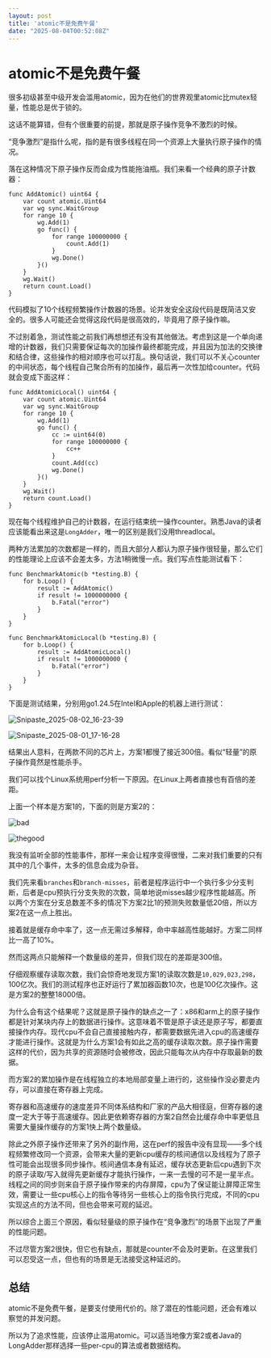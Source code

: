 ```yaml
---
layout: post
title: 'atomic不是免费午餐'
date: "2025-08-04T00:52:08Z"
---
```

atomic不是免费午餐
============

很多初级甚至中级开发会滥用atomic，因为在他们的世界观里atomic比mutex轻量，性能总是优于锁的。

这话不能算错，但有个很重要的前提，那就是原子操作竞争不激烈的时候。

“竞争激烈”是指什么呢，指的是有很多线程在同一个资源上大量执行原子操作的情况。

落在这种情况下原子操作反而会成为性能拖油瓶。我们来看一个经典的原子计数器：

    func AddAtomic() uint64 {
    	var count atomic.Uint64
    	var wg sync.WaitGroup
    	for range 10 {
    		wg.Add(1)
    		go func() {
    			for range 100000000 {
    				count.Add(1)
    			}
    			wg.Done()
    		}()
    	}
    	wg.Wait()
    	return count.Load()
    }
    

代码模拟了10个线程频繁操作计数器的场景。论并发安全这段代码是既简洁又安全的。很多人可能还会觉得这段代码是很高效的，毕竟用了原子操作嘛。

不过别着急，测试性能之前我们再想想还有没有其他做法。考虑到这是一个单向递增的计数器，我们只需要保证每次的加操作最终都能完成，并且因为加法的交换律和结合律，这些操作的相对顺序也可以打乱。换句话说，我们可以不关心counter的中间状态，每个线程自己聚合所有的加操作，最后再一次性加给counter。代码就会变成下面这样：

    func AddAtomicLocal() uint64 {
    	var count atomic.Uint64
    	var wg sync.WaitGroup
    	for range 10 {
    		wg.Add(1)
    		go func() {
    			cc := uint64(0)
    			for range 100000000 {
    				cc++
    			}
    			count.Add(cc)
    			wg.Done()
    		}()
    	}
    	wg.Wait()
    	return count.Load()
    }
    

现在每个线程维护自己的计数器，在运行结束统一操作counter。熟悉Java的读者应该能看出来这是`LongAdder`，唯一的区别是我们没用threadlocal。

两种方法累加的次数都是一样的，而且大部分人都认为原子操作很轻量，那么它们的性能理论上应该不会差太多，方法1稍微慢一点。我们写点性能测试看下：

    func BenchmarkAtomic(b *testing.B) {
    	for b.Loop() {
    		result := AddAtomic()
    		if result != 1000000000 {
    			b.Fatal("error")
    		}
    	}
    }
    
    func BenchmarkAtomicLocal(b *testing.B) {
    	for b.Loop() {
    		result := AddAtomicLocal()
    		if result != 1000000000 {
    			b.Fatal("error")
    		}
    	}
    }
    

下面是测试结果，分别用go1.24.5在Intel和Apple的机器上进行测试：

![Snipaste_2025-08-02_16-23-39](https://img2024.cnblogs.com/blog/1434464/202508/1434464-20250803214857388-1042011063.png)

![Snipaste_2025-08-01_17-16-28](https://img2024.cnblogs.com/blog/1434464/202508/1434464-20250803214839827-1921650041.jpg)

结果出人意料，在两款不同的芯片上，方案1都慢了接近300倍。看似“轻量”的原子操作竟然是性能杀手。

我们可以找个Linux系统用perf分析一下原因。在Linux上两者直接也有百倍的差距。

上面一个样本是方案1的，下面的则是方案2的：

![bad](https://img2024.cnblogs.com/blog/1434464/202508/1434464-20250803214810627-1930510792.png)

![thegood](https://img2024.cnblogs.com/blog/1434464/202508/1434464-20250803214820235-1796255057.png)

我没有监听全部的性能事件，那样一来会让程序变得很慢，二来对我们重要的只有其中的几个事件，太多的信息会成为杂音。

我们先来看`branches`和`branch-misses`，前者是程序运行中一个执行多少分支判断，后者是cpu预执行分支失败的次数，简单地说misses越少程序性能越高。所以两个方案在分支总数差不多的情况下方案2比1的预测失败数量低20倍，所以方案2在这一点上胜出。

接着就是缓存命中率了，这一点无需过多解释，命中率越高性能越好。方案二同样比一高了10%。

然而这两点只能解释一个数量级的差异，但我们现在的差距是300倍。

仔细观察缓存读取次数，我们会惊奇地发现方案1的读取次数是`10,029,023,298`，100亿次。我们的测试程序也正好运行了累加器函数10次，也是100亿次操作。这是方案2的整整18000倍。

为什么会有这个结果呢？这就是原子操作的缺点之一了：x86和arm上的原子操作都是针对某块内存上的数据进行操作。这意味着不管是原子读还是原子写，都要直接操作内存。现代cpu不会自己直接接触内存，都需要数据先进入cpu的高速缓存才能进行操作。这就是为什么方案1会有如此之高的缓存读取次数。原子操作需要这样的代价，因为共享的资源随时会被修改，因此只能每次从内存中存取最新的数据。

而方案2的累加操作是在线程独立的本地局部变量上进行的，这些操作没必要走内存，可以直接在寄存器上完成。

寄存器和高速缓存的速度差异不同体系结构和厂家的产品大相径庭，但寄存器的速度一定大于等于高速缓存。因此更依赖寄存器的方案2自然会比缓存命中率更低且需要大量操作缓存的方案1快上两个数量级。

除此之外原子操作还带来了另外的副作用，这在perf的报告中没有显现——多个线程频繁修改同一个资源，会带来大量的更新cpu缓存的核间通信以及线程为了原子性可能会出现很多同步操作。核间通信本身有延迟，缓存状态更新后cpu遇到下次的原子读取/写入就得先更新缓存才能执行操作，一来一去慢的可不是一星半点。线程之间的同步则来自于原子操作带来的内存屏障，cpu为了保证能让屏障正常生效，需要让一些cpu核心上的指令等待另一些核心上的指令执行完成，不同的cpu实现这点的方法不同，但也会带来可观的延迟。

所以综合上面三个原因，看似轻量级的原子操作在“竞争激烈”的场景下出现了严重的性能问题。

不过尽管方案2很快，但它也有缺点，那就是counter不会及时更新。在这里我们可以忍受这一点，但也有的场景是无法接受这种延迟的。

总结
--

atomic不是免费午餐，是要支付使用代价的。除了潜在的性能问题，还会有难以察觉的并发问题。

所以为了追求性能，应该停止滥用atomic。可以适当地像方案2或者Java的LongAdder那样选择一些per-cpu的算法或者数据结构。